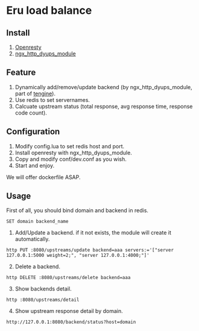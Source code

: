 Eru load balance
================

## Install

1. [Openresty](http://openresty.org)
2. [ngx_http_dyups_module](https://github.com/yzprofile/ngx_http_dyups_module)

## Feature

1. Dynamically add/remove/update backend (by ngx_http_dyups_module, part of [tengine](http://tengine.taobao.org/)).
2. Use redis to set servernames.
3. Calcuate upstream status (total response, avg response time, response code count).

## Configuration

1. Modify config.lua to set redis host and port.
2. Install openresty with ngx_http_dyups_module.
3. Copy and modify conf/dev.conf as you wish.
4. Start and enjoy.

We will offer dockerfile ASAP.

## Usage

First of all, you should bind domain and backend in redis.

```
SET domain backend_name
```

1. Add/Update a backend. if it not exists, the module will create it automatically.

```
http PUT :8080/upstreams/update backend=aaa servers:='["server 127.0.0.1:5000 weight=2;", "server 127.0.0.1:4000;"]'
```

2. Delete a backend.

```
http DELETE :8080/upstreams/delete backend=aaa
```

3. Show backends detail.

```
http :8080/upstreams/detail
```

4. Show upstream response detail by domain.

```
http://127.0.0.1:8080/backend/status?host=domain
```
